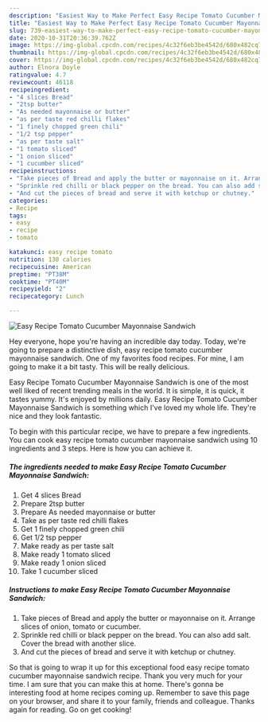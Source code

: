 ```yaml
---
description: "Easiest Way to Make Perfect Easy Recipe Tomato Cucumber Mayonnaise Sandwich"
title: "Easiest Way to Make Perfect Easy Recipe Tomato Cucumber Mayonnaise Sandwich"
slug: 739-easiest-way-to-make-perfect-easy-recipe-tomato-cucumber-mayonnaise-sandwich
date: 2020-10-31T20:36:39.762Z
image: https://img-global.cpcdn.com/recipes/4c32f6eb3be4542d/680x482cq70/easy-recipe-tomato-cucumber-mayonnaise-sandwich-recipe-main-photo.jpg
thumbnail: https://img-global.cpcdn.com/recipes/4c32f6eb3be4542d/680x482cq70/easy-recipe-tomato-cucumber-mayonnaise-sandwich-recipe-main-photo.jpg
cover: https://img-global.cpcdn.com/recipes/4c32f6eb3be4542d/680x482cq70/easy-recipe-tomato-cucumber-mayonnaise-sandwich-recipe-main-photo.jpg
author: Elnora Doyle
ratingvalue: 4.7
reviewcount: 46118
recipeingredient:
- "4 slices Bread"
- "2tsp butter"
- "As needed mayonnaise or butter"
- "as per taste red chilli flakes"
- "1 finely chopped green chili"
- "1/2 tsp pepper"
- "as per taste salt"
- "1 tomato sliced"
- "1 onion sliced"
- "1 cucumber sliced"
recipeinstructions:
- "Take pieces of Bread and apply the butter or mayonnaise on it. Arrange slices of onion, tomato or cucumber."
- "Sprinkle red chilli or black pepper on the bread. You can also add salt. Cover the bread with another slice."
- "And cut the pieces of bread and serve it with ketchup or chutney."
categories:
- Recipe
tags:
- easy
- recipe
- tomato

katakunci: easy recipe tomato 
nutrition: 130 calories
recipecuisine: American
preptime: "PT38M"
cooktime: "PT40M"
recipeyield: "2"
recipecategory: Lunch

---
```



![Easy Recipe Tomato Cucumber Mayonnaise Sandwich](https://img-global.cpcdn.com/recipes/4c32f6eb3be4542d/680x482cq70/easy-recipe-tomato-cucumber-mayonnaise-sandwich-recipe-main-photo.jpg)

Hey everyone, hope you're having an incredible day today. Today, we're going to prepare a distinctive dish, easy recipe tomato cucumber mayonnaise sandwich. One of my favorites food recipes. For mine, I am going to make it a bit tasty. This will be really delicious.

Easy Recipe Tomato Cucumber Mayonnaise Sandwich is one of the most well liked of recent trending meals in the world. It is simple, it is quick, it tastes yummy. It's enjoyed by millions daily. Easy Recipe Tomato Cucumber Mayonnaise Sandwich is something which I've loved my whole life. They're nice and they look fantastic.




To begin with this particular recipe, we have to prepare a few ingredients. You can cook easy recipe tomato cucumber mayonnaise sandwich using 10 ingredients and 3 steps. Here is how you can achieve it.

<!--inarticleads1-->

##### The ingredients needed to make Easy Recipe Tomato Cucumber Mayonnaise Sandwich:

1. Get 4 slices Bread
1. Prepare 2tsp butter
1. Prepare As needed mayonnaise or butter
1. Take as per taste red chilli flakes
1. Get 1 finely chopped green chili
1. Get 1/2 tsp pepper
1. Make ready as per taste salt
1. Make ready 1 tomato sliced
1. Make ready 1 onion sliced
1. Take 1 cucumber sliced




<!--inarticleads2-->

##### Instructions to make Easy Recipe Tomato Cucumber Mayonnaise Sandwich:

1. Take pieces of Bread and apply the butter or mayonnaise on it. Arrange slices of onion, tomato or cucumber.
1. Sprinkle red chilli or black pepper on the bread. You can also add salt. Cover the bread with another slice.
1. And cut the pieces of bread and serve it with ketchup or chutney.




So that is going to wrap it up for this exceptional food easy recipe tomato cucumber mayonnaise sandwich recipe. Thank you very much for your time. I am sure that you can make this at home. There's gonna be interesting food at home recipes coming up. Remember to save this page on your browser, and share it to your family, friends and colleague. Thanks again for reading. Go on get cooking!
